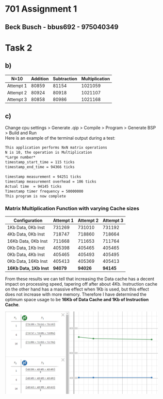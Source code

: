 # 701 Assignment 1
## Beck Busch - bbus692 - 975040349

# Task 2
## b)
| N=10 | Addition | Subtraction | Multiplication |
|------|----------|-------------|----------------|
| Attempt 1 | 80859 | 81154 | 1021059 |
| Attempt 2 | 80924 | 80918 | 1021107 |
| Attempt 3 | 80858 | 80986 | 1021168 |
## c)
Change cpu settings > Generate .qip > Compile > Program > Generate BSP > Build and Run  
Here is an example of the terminal output during a test:
```
This application performs NxN matrix operations  
N is 10, the operation is Multiplication  
*Large number*  
timestamp_start_time = 115 ticks
timestamp_end_time = 94366 ticks

timestamp measurement = 94251 ticks
timestamp measurement overhead = 106 ticks
Actual time  = 94145 ticks
Timestamp timer frequency = 50000000
This program is now complete
```
### Matrix Multiplication Function with varying Cache sizes

| Configuration | Attempt 1 | Attempt 2 | Attempt 3 |
|---------------|-----------|-----------|-----------|
| 1Kb Data, 0Kb Inst | 731269 | 731010 | 731192 |
| 4Kb Data, 0Kb Inst | 718747 | 718860 | 718664 |
| 16Kb Data, 0Kb Inst | 711668 | 711653 | 711764 |
| 0Kb Data, 1Kb Inst | 405398 | 405465 | 405465 |
| 0Kb Data, 4Kb Inst | 405465 | 405493 | 405495 |
| 0Kb Data, 16Kb Inst | 405413 | 405369 | 405413 |
| **16Kb Data, 1Kb Inst** | **94079** | **94026** | **94145** |

From these results we can tell that increasing the Data cache has a decent impact on processing speed, tapering off after about 4Kb. Instruction cache on the other hand has a massive effect when 1Kb is used, but this effect does not increase with more memory. Therefore I have determined the optimum space usage to be **16Kb of Data Cache and 1Kb of Instruction Cache**.

![Graph of average tick count vs cache sizes](graph.png)